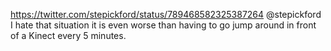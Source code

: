 https://twitter.com/stepickford/status/789468582325387264 @stepickford I hate that situation it is even worse than having to go jump around in front of a Kinect every 5 minutes.